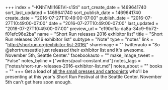 +++
index = "-KNhTMll16E1Vi-s1Sti"
sort_create_date = 1469641740
sort_last_updated = 1469641740
sort_publish_date = 1469641740
create_date = "2016-07-27T10:49:00-07:00"
publish_date = "2016-07-27T10:49:00-07:00"
date = "2016-07-27T10:49:00-07:00"
last_updated = "2016-07-27T10:49:00-07:00"
preview_url = "e190cffa-da8a-34c9-9b72-f01efc96e2ba"
name = "Short Run releases 2016 exhibitor list"
title = "Short Run releases 2016 exhibitor list"
subtype = "Note"
type = "notes"
link = "http://shortrun.org/exhibitor-list-2016/"
shareimage = ""
twitterauto = "So @shortrunseattle just released their exhibitor list and it's awesome. November 5th, Seattle Center."
facebookauto = ""
make_image_tweet = "False"
notes_byline = ["writers/paul-constant.md"]
notes_tags = ["notes/short-run-releases-2016-exhibitor-list.md"]
notes_about = ""
books = ""
+++
Get a load of [all the small presses and cartoonists](http://shortrun.org/exhibitor-list-2016/) who'll be presenting at this year's Short Run Festival at the Seattle Center. November 5th can't get here soon enough.